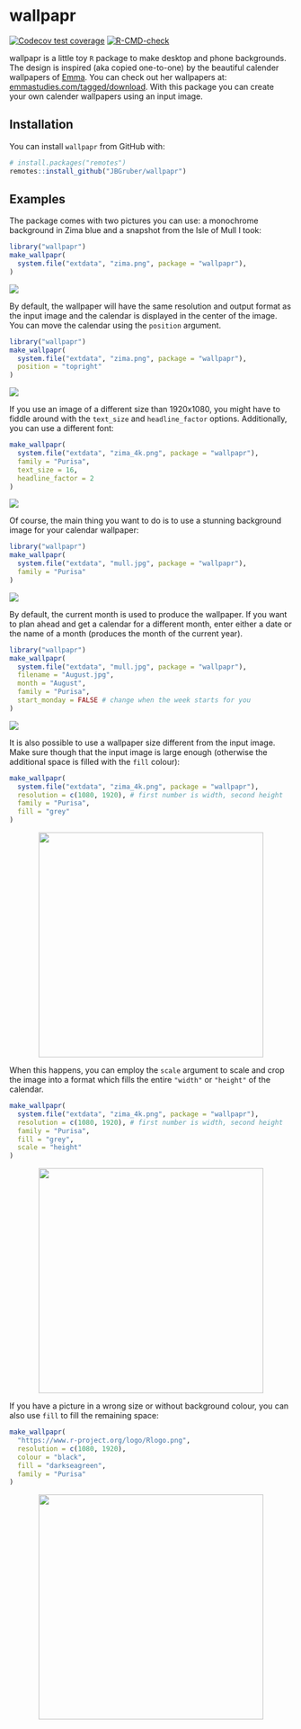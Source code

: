 
<!-- README.md is generated from README.Rmd. Please edit that file -->

# wallpapr

<!-- badges: start -->

[![Codecov test
coverage](https://codecov.io/gh/JBGruber/wallpapr/branch/master/graph/badge.svg)](https://codecov.io/gh/JBGruber/wallpapr?branch=master)
[![R-CMD-check](https://github.com/JBGruber/wallpapr/workflows/R-CMD-check/badge.svg)](https://github.com/JBGruber/wallpapr/actions)
<!-- badges: end -->

wallpapr is a little toy `R` package to make desktop and phone
backgrounds. The design is inspired (aka copied one-to-one) by the
beautiful calender wallpapers of [Emma](http://emmastudies.com). You can
check out her wallpapers at:
[emmastudies.com/tagged/download](http://emmastudies.com/tagged/download).
With this package you can create your own calender wallpapers using an
input image.

## Installation

You can install `wallpapr` from GitHub with:

``` r
# install.packages("remotes")
remotes::install_github("JBGruber/wallpapr")
```

## Examples

The package comes with two pictures you can use: a monochrome background
in Zima blue and a snapshot from the Isle of Mull I took:

``` r
library("wallpapr")
make_wallpapr(
  system.file("extdata", "zima.png", package = "wallpapr"),
)
```

<img src="./man/figures/README-default.png">

By default, the wallpaper will have the same resolution and output
format as the input image and the calendar is displayed in the center of
the image. You can move the calendar using the `position` argument.

``` r
library("wallpapr")
make_wallpapr(
  system.file("extdata", "zima.png", package = "wallpapr"),
  position = "topright"
)
```

<img src="./man/figures/README-topright.png">

If you use an image of a different size than 1920x1080, you might have
to fiddle around with the `text_size` and `headline_factor` options.
Additionally, you can use a different font:

``` r
make_wallpapr(
  system.file("extdata", "zima_4k.png", package = "wallpapr"),
  family = "Purisa",
  text_size = 16,
  headline_factor = 2
)
```

<img src="./man/figures/README-2.png">

Of course, the main thing you want to do is to use a stunning background
image for your calendar wallpaper:

``` r
library("wallpapr")
make_wallpapr(
  system.file("extdata", "mull.jpg", package = "wallpapr"),
  family = "Purisa"
)
```

<img src="./man/figures/README-3.jpg">

By default, the current month is used to produce the wallpaper. If you
want to plan ahead and get a calendar for a different month, enter
either a date or the name of a month (produces the month of the current
year).

``` r
library("wallpapr")
make_wallpapr(
  system.file("extdata", "mull.jpg", package = "wallpapr"),
  filename = "August.jpg",
  month = "August",
  family = "Purisa",
  start_monday = FALSE # change when the week starts for you
)
```

<img src="./man/figures/README-4.jpg">

It is also possible to use a wallpaper size different from the input
image. Make sure though that the input image is large enough (otherwise
the additional space is filled with the `fill` colour):

``` r
make_wallpapr(
  system.file("extdata", "zima_4k.png", package = "wallpapr"),
  resolution = c(1080, 1920), # first number is width, second height
  family = "Purisa",
  fill = "grey"
)
```

<p align="center">
<img src="./man/figures/README-5.png" height="400px">
<p>

When this happens, you can employ the `scale` argument to scale and crop
the image into a format which fills the entire `"width"` or `"height"`
of the calendar.

``` r
make_wallpapr(
  system.file("extdata", "zima_4k.png", package = "wallpapr"),
  resolution = c(1080, 1920), # first number is width, second height
  family = "Purisa",
  fill = "grey",
  scale = "height"
)
```

<p align="center">
<img src="./man/figures/README-6.png" height="400px">
<p>

If you have a picture in a wrong size or without background colour, you
can also use `fill` to fill the remaining space:

``` r
make_wallpapr(
  "https://www.r-project.org/logo/Rlogo.png",
  resolution = c(1080, 1920),
  colour = "black",
  fill = "darkseagreen",
  family = "Purisa"
)
```

<p align="center">
<img src="./man/figures/README-7.png" height="400px">
<p>
